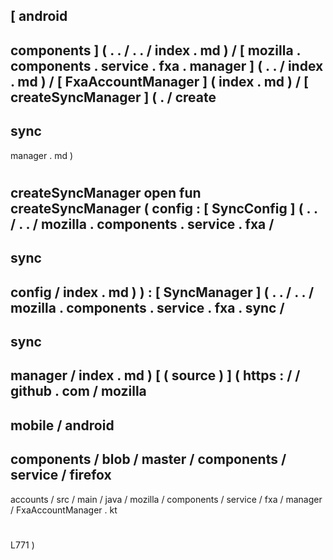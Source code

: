 [
android
-
components
]
(
.
.
/
.
.
/
index
.
md
)
/
[
mozilla
.
components
.
service
.
fxa
.
manager
]
(
.
.
/
index
.
md
)
/
[
FxaAccountManager
]
(
index
.
md
)
/
[
createSyncManager
]
(
.
/
create
-
sync
-
manager
.
md
)
#
createSyncManager
open
fun
createSyncManager
(
config
:
[
SyncConfig
]
(
.
.
/
.
.
/
mozilla
.
components
.
service
.
fxa
/
-
sync
-
config
/
index
.
md
)
)
:
[
SyncManager
]
(
.
.
/
.
.
/
mozilla
.
components
.
service
.
fxa
.
sync
/
-
sync
-
manager
/
index
.
md
)
[
(
source
)
]
(
https
:
/
/
github
.
com
/
mozilla
-
mobile
/
android
-
components
/
blob
/
master
/
components
/
service
/
firefox
-
accounts
/
src
/
main
/
java
/
mozilla
/
components
/
service
/
fxa
/
manager
/
FxaAccountManager
.
kt
#
L771
)
